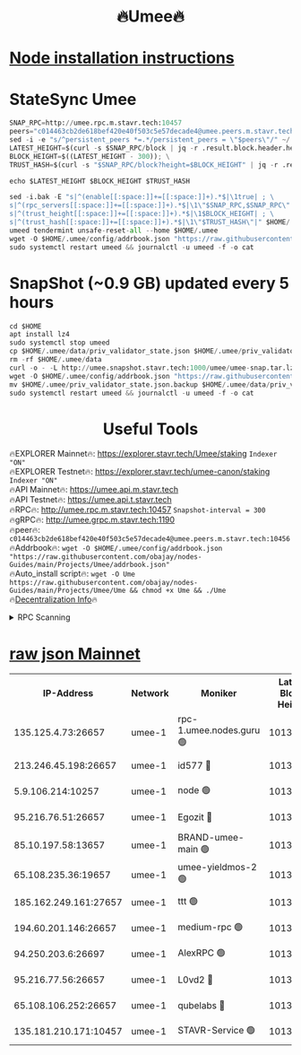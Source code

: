 <h1 align="center"> 🔥Umee🔥</h1>


[Node installation instructions](https://github.com/obajay/nodes-Guides/tree/main/Projects/Umee)
=
# StateSync Umee
```python
SNAP_RPC=http://umee.rpc.m.stavr.tech:10457
peers="c014463cb2de618bef420e40f503c5e57decade4@umee.peers.m.stavr.tech:10456"
sed -i -e "s/^persistent_peers *=.*/persistent_peers = \"$peers\"/" ~/.umee/config/config.toml
LATEST_HEIGHT=$(curl -s $SNAP_RPC/block | jq -r .result.block.header.height); \
BLOCK_HEIGHT=$((LATEST_HEIGHT - 300)); \
TRUST_HASH=$(curl -s "$SNAP_RPC/block?height=$BLOCK_HEIGHT" | jq -r .result.block_id.hash)

echo $LATEST_HEIGHT $BLOCK_HEIGHT $TRUST_HASH

sed -i.bak -E "s|^(enable[[:space:]]+=[[:space:]]+).*$|\1true| ; \
s|^(rpc_servers[[:space:]]+=[[:space:]]+).*$|\1\"$SNAP_RPC,$SNAP_RPC\"| ; \
s|^(trust_height[[:space:]]+=[[:space:]]+).*$|\1$BLOCK_HEIGHT| ; \
s|^(trust_hash[[:space:]]+=[[:space:]]+).*$|\1\"$TRUST_HASH\"|" $HOME/.umee/config/config.toml
umeed tendermint unsafe-reset-all --home $HOME/.umee
wget -O $HOME/.umee/config/addrbook.json "https://raw.githubusercontent.com/obajay/nodes-Guides/main/Projects/Umee/addrbook.json"
sudo systemctl restart umeed && journalctl -u umeed -f -o cat
```
# SnapShot (~0.9 GB) updated every 5 hours
```python
cd $HOME
apt install lz4
sudo systemctl stop umeed
cp $HOME/.umee/data/priv_validator_state.json $HOME/.umee/priv_validator_state.json.backup
rm -rf $HOME/.umee/data
curl -o - -L http://umee.snapshot.stavr.tech:1000/umee/umee-snap.tar.lz4 | lz4 -c -d - | tar -x -C $HOME/.umee --strip-components 2
wget -O $HOME/.umee/config/addrbook.json "https://raw.githubusercontent.com/obajay/nodes-Guides/main/Projects/Umee/addrbook.json"
mv $HOME/.umee/priv_validator_state.json.backup $HOME/.umee/data/priv_validator_state.json
sudo systemctl restart umeed && journalctl -u umeed -f -o cat
```
 <h1 align="center"> Useful Tools</h1>

🔥EXPLORER Mainnet🔥:      https://explorer.stavr.tech/Umee/staking             `Indexer "ON"` \
🔥EXPLORER Testnet🔥:        https://explorer.stavr.tech/umee-canon/staking      `Indexer "ON"` \
🔥API Mainnet🔥:                   https://umee.api.m.stavr.tech \
🔥API Testnet🔥:                     https://umee.api.t.stavr.tech \
🔥RPC🔥:                                   http://umee.rpc.m.stavr.tech:10457                     `Snapshot-interval = 300` \
🔥gRPC🔥:                              http://umee.grpc.m.stavr.tech:1190 \
🔥peer🔥:                     `c014463cb2de618bef420e40f503c5e57decade4@umee.peers.m.stavr.tech:10456` \
🔥Addrbook🔥:    ```wget -O $HOME/.umee/config/addrbook.json "https://raw.githubusercontent.com/obajay/nodes-Guides/main/Projects/Umee/addrbook.json"``` \
🔥Auto_install script🔥: ```wget -O Ume https://raw.githubusercontent.com/obajay/nodes-Guides/main/Projects/Umee/Ume && chmod +x Ume && ./Ume``` \
🔥[Decentralization Info](https://github.com/obajay/StateSync-snapshots/tree/main/Projects/Umee/Decentralization)🔥

<details>
<summary>RPC Scanning</summary>

<h2 align="center"> We scan nodes in real time every 4 hours. And we provide the final result of RPC endpoints.
We cannot influence the operation of these nodes in any way. </h2>


```python
If Voting Power is higher than 0 --> then the Node is a validator of the network and may be subject to attack and be a potential threat to the chain.
```
```python
We marked such validators with a red symbol
```

</details>

[raw json Mainnet](https://rpc-check.umeem.stavr.tech/umeem/rpc-umeem-result.json)
=



<table><tr><th>IP-Address</th><th>Network</th><th>Moniker</th><th>Latest Block Height</th><th>Earliest Block Height</th><th>Catching Up</th><th>Tx Index</th><th>Voting Power</th><th>Scan Time</th></tr><tr><td>135.125.4.73:26657</td><td>umee-1</td><td>rpc-1.umee.nodes.guru 🟢</td><td>10132644</td><td>5167386</td><td>False</td><td>on</td><td>0</td><td>2024-01-14T12:21:54.437217724UTC</td></tr><tr><td>213.246.45.198:26657</td><td>umee-1</td><td>id577 🔴</td><td>10132628</td><td>7100001</td><td>False</td><td>on</td><td>35105587</td><td>2024-01-14T12:20:23.817034837UTC</td></tr><tr><td>5.9.106.214:10257</td><td>umee-1</td><td>node 🟢</td><td>10132639</td><td>7942001</td><td>False</td><td>on</td><td>0</td><td>2024-01-14T12:21:29.143296913UTC</td></tr><tr><td>95.216.76.51:26657</td><td>umee-1</td><td>Egozit 🔴</td><td>10132644</td><td>8262001</td><td>False</td><td>off</td><td>38220955</td><td>2024-01-14T12:21:54.111883065UTC</td></tr><tr><td>85.10.197.58:13657</td><td>umee-1</td><td>BRAND-umee-main 🟢</td><td>10132631</td><td>8427832</td><td>False</td><td>on</td><td>0</td><td>2024-01-14T12:20:39.144912745UTC</td></tr><tr><td>65.108.235.36:19657</td><td>umee-1</td><td>umee-yieldmos-2 🟢</td><td>10132622</td><td>9575548</td><td>False</td><td>on</td><td>0</td><td>2024-01-14T12:19:44.464276032UTC</td></tr><tr><td>185.162.249.161:27657</td><td>umee-1</td><td>ttt 🟢</td><td>10132636</td><td>9733423</td><td>False</td><td>on</td><td>0</td><td>2024-01-14T12:21:12.547466251UTC</td></tr><tr><td>194.60.201.146:26657</td><td>umee-1</td><td>medium-rpc 🟢</td><td>10132629</td><td>9984137</td><td>False</td><td>on</td><td>0</td><td>2024-01-14T12:20:30.373737795UTC</td></tr><tr><td>94.250.203.6:26697</td><td>umee-1</td><td>AlexRPC 🟢</td><td>10132630</td><td>9998001</td><td>False</td><td>on</td><td>0</td><td>2024-01-14T12:20:34.817059809UTC</td></tr><tr><td>95.216.77.56:26657</td><td>umee-1</td><td>L0vd2 🔴</td><td>10132647</td><td>10032647</td><td>False</td><td>off</td><td>37352599</td><td>2024-01-14T12:22:13.839521839UTC</td></tr><tr><td>65.108.106.252:26657</td><td>umee-1</td><td>qubelabs 🔴</td><td>10132631</td><td>10042989</td><td>False</td><td>on</td><td>36705712</td><td>2024-01-14T12:20:41.551283330UTC</td></tr><tr><td>135.181.210.171:10457</td><td>umee-1</td><td>STAVR-Service 🟢</td><td>10132645</td><td>10132001</td><td>False</td><td>on</td><td>0</td><td>2024-01-14T12:22:03.175280426UTC</td></tr></table>
